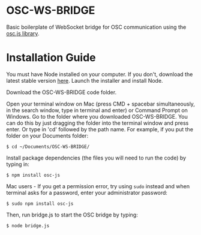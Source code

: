# OSC-WS-BRIDGE
Basic boilerplate of WebSocket bridge for OSC communication using the [osc.js library](https://github.com/adzialocha/osc-js#osc-js).

# Installation Guide
You must have Node installed on your computer. If you don't, download the latest stable version [here](https://nodejs.org/en/). Launch the installer and install Node.

Download the OSC-WS-BRIDGE code folder.

Open your terminal window on Mac (press CMD + spacebar simultaneously, in the search window, type in terminal and enter) or Command Prompt on Windows. Go to the folder where you downloaded OSC-WS-BRIDGE. You can do this by just dragging the folder into the terminal window and press enter. Or type in 'cd' followed by the path name. For example, if you put the folder on your Documents folder:

```$ cd ~/Documents/OSC-WS-BRIDGE/```

Install package dependencies (the files you will need to run the code) by typing in:

```$ npm install osc-js```

Mac users - If you get a permission error, try using `sudo` instead and when terminal asks for a password, enter your administrator password:

```$ sudo npm install osc-js```

Then, run bridge.js to start the OSC bridge by typing:

```$ node bridge.js```
